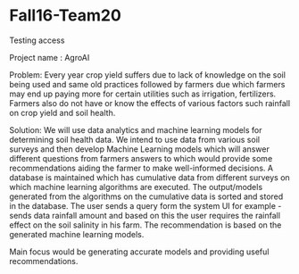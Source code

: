 # Fall16-Team20
Testing access

Project name : AgroAI

Problem: Every year crop yield suffers due to lack of knowledge on the soil being used and same old practices followed by farmers due which farmers may end up paying more for certain utilities such as irrigation, fertilizers. Farmers also do not have or know the effects of various factors such rainfall on crop yield and soil health.



Solution: We will use data analytics and machine learning models for determining soil health data. We intend to use data from various soil surveys and then develop Machine Learning models which will answer different questions from farmers answers to which would provide some recommendations aiding the farmer to make well-informed decisions. A database is maintained which has cumulative data from different surveys on which machine learning algorithms are executed. The output/models generated from the algorithms on the cumulative data is sorted and stored in the database. The user sends a query form the system UI for example - sends data rainfall amount and based on this the user requires the rainfall effect on the soil salinity in his farm. The recommendation is based on the generated machine learning models. 

Main focus would be generating accurate models and providing useful recommendations.





